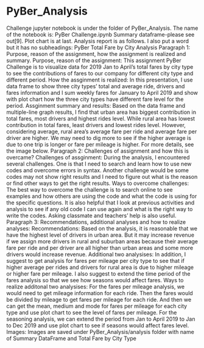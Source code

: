 # PyBer_Analysis
Challenge jupyter notebook is under the folder of PyBer_Analysis. The name of the notebook is: PyBer Challenge.ipynb
Summary dataframe-please see out[9]. Plot chart is at last.
Analysis report is as follows. I also put a word but it has no subheadings:
PyBer Total Fare by City Analysis
Paragraph 1: Purpose, reason of the assignment, how the assignment is realized and summary.
Purpose, reason of the assignment:
This assignment PyBer Challenge is to visualize data for 2019 Jan to April’s total fares by city type to see the contributions of fares to our company for different city type and different period. 
How the assginment is realized:
In this presentation, I use data frame to show three city types’ total and average ride, drivers and fares information and I sum weekly fares for January to April 2019 and show with plot chart how the three city types have different fare level for the period. 
Assginment summary and results:
Based on the data frame and multiple-line graph results, I find that urban area has biggest contribution in total fares, most drivers and highest rides level. While rural area has lowest contribution in total fares, least drivers and lowest rides level. However, considering average, rural area’s average fare per ride and average fare per driver are higher. We may need to dig more to see if the higher average is due to one trip is longer or fare per mileage is higher. For more details, see the image below.
Paragraph 2: Challenges of assignment and how this is overcame?
Challenges of assginment:
During the analysis, I encountered several challenges. One is that I need to search and learn how to use new codes and overcome errors in syntax. Another challenge would be some codes may not show right results and I need to figure out what is the reason or find other ways to get the right results. 
Ways to overcome challenges:
The best way to overcome the challenge is to search online to see examples and how others are using the code and what the code is using for the specific questions. It is also helpful that I look at previous activities and analysis to see if any old code I can use again and what is the right way to write the codes. Asking classmate and teachers’ help is also useful.
Paragraph 3: Recommendations, additional analyses and how to realize analyses:
Recommendations:
Based on the analysis, it is reasonable that we have the highest level of drivers in urban area. But it may increase revenue if we assign more drivers in rural and suburban areas because their average fare per ride and per driver are all higher than urban areas and some more drivers would increase revenue. 
Additional two analysises:
In addition, I suggest to get analysis for fares per mileage per city type to see that if higher average per rides and drivers for rural area is due to higher mileage or higher fare per mileage. 
I also suggest to extend the time period of the fares analysis so that we see how seasons would affect fares. 
Ways to realize additonal two analysises:
For the fares per mileage analysis, we would need to get mileage information for each ride. Then the fares would be divided by mileage to get fares per mileage for each ride. And then we can get the mean, medium and mode for fares per mileage for each city type and use plot chart to see the level of fares per mileage. For the seasoning analysis, we can extend the period from Jan to April 2019 to Jan to Dec 2019 and use plot chart to see if seasons would affect fares level.
Images: Images are saved under PyBer_Analysis/analysis folder with name of Summary DataFrame and Total Fare by City Type




